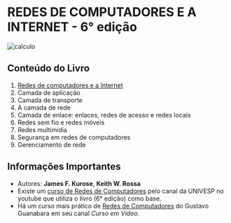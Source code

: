 # REDES DE COMPUTADORES E A INTERNET - 6° edição

![calculo](https://encrypted-tbn0.gstatic.com/images?q=tbn%3AANd9GcQYWA_SECtZkB5inXnRndU63O9LsCK5bofXVibsA_X3UktQTjI5)

## Conteúdo do Livro

1. [Redes de computadores e a Internet](https://github.com/Darlley/ExerciciosLivros/tree/master/tecnologia/redes1/capituloum)
1. Camada de aplicação
1. Camada de transporte
1. A camada de rede
1. Camada de enlace: enlaces, redes de acesso e redes locais
1. Redes sem fio e redes móveis
1. Redes multimídia
1. Segurança em redes de computadores
1. Gerenciamento de rede

## Informações Importantes

- Autores: **James F. Kurose**, **Keith W. Rossa**
- Existe um [curso de Redes de Computadores](https://www.youtube.com/playlist?list=PLxI8Can9yAHc-_dZ6nsfoon08i2-4OvEk) pelo canal da UNIVESP no youtube que utiliza o livro (6° edição) como base.
- Há um curso mais prático de [Redes de Computadores](https://www.youtube.com/playlist?list=PLHz_AreHm4dkd4lr9G0Up-W-YaHYdTDuP) do Gustavo Guanabara em seu canal *Curso em Vídeo*.
